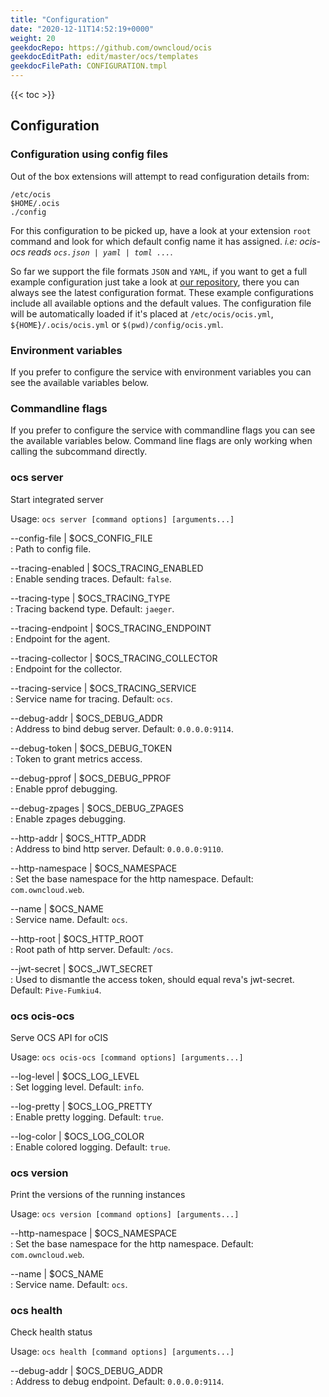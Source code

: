 ```yaml
---
title: "Configuration"
date: "2020-12-11T14:52:19+0000"
weight: 20
geekdocRepo: https://github.com/owncloud/ocis
geekdocEditPath: edit/master/ocs/templates
geekdocFilePath: CONFIGURATION.tmpl
---
```


{{< toc >}}

## Configuration

### Configuration using config files

Out of the box extensions will attempt to read configuration details from:

```console
/etc/ocis
$HOME/.ocis
./config
```

For this configuration to be picked up, have a look at your extension `root` command and look for which default config name it has assigned. *i.e: ocis-ocs reads `ocs.json | yaml | toml ...`*.

So far we support the file formats `JSON` and `YAML`, if you want to get a full example configuration just take a look at [our repository](https://github.com/owncloud/ocis/tree/master/config), there you can always see the latest configuration format. These example configurations include all available options and the default values. The configuration file will be automatically loaded if it's placed at `/etc/ocis/ocis.yml`, `${HOME}/.ocis/ocis.yml` or `$(pwd)/config/ocis.yml`.

### Environment variables

If you prefer to configure the service with environment variables you can see the available variables below.

### Commandline flags

If you prefer to configure the service with commandline flags you can see the available variables below. Command line flags are only working when calling the subcommand directly.

### ocs server

Start integrated server

Usage: `ocs server [command options] [arguments...]`

--config-file | $OCS_CONFIG_FILE  
: Path to config file.

--tracing-enabled | $OCS_TRACING_ENABLED  
: Enable sending traces. Default: `false`.

--tracing-type | $OCS_TRACING_TYPE  
: Tracing backend type. Default: `jaeger`.

--tracing-endpoint | $OCS_TRACING_ENDPOINT  
: Endpoint for the agent.

--tracing-collector | $OCS_TRACING_COLLECTOR  
: Endpoint for the collector.

--tracing-service | $OCS_TRACING_SERVICE  
: Service name for tracing. Default: `ocs`.

--debug-addr | $OCS_DEBUG_ADDR  
: Address to bind debug server. Default: `0.0.0.0:9114`.

--debug-token | $OCS_DEBUG_TOKEN  
: Token to grant metrics access.

--debug-pprof | $OCS_DEBUG_PPROF  
: Enable pprof debugging.

--debug-zpages | $OCS_DEBUG_ZPAGES  
: Enable zpages debugging.

--http-addr | $OCS_HTTP_ADDR  
: Address to bind http server. Default: `0.0.0.0:9110`.

--http-namespace | $OCS_NAMESPACE  
: Set the base namespace for the http namespace. Default: `com.owncloud.web`.

--name | $OCS_NAME  
: Service name. Default: `ocs`.

--http-root | $OCS_HTTP_ROOT  
: Root path of http server. Default: `/ocs`.

--jwt-secret | $OCS_JWT_SECRET  
: Used to dismantle the access token, should equal reva's jwt-secret. Default: `Pive-Fumkiu4`.

### ocs ocis-ocs

Serve OCS API for oCIS

Usage: `ocs ocis-ocs [command options] [arguments...]`

--log-level | $OCS_LOG_LEVEL  
: Set logging level. Default: `info`.

--log-pretty | $OCS_LOG_PRETTY  
: Enable pretty logging. Default: `true`.

--log-color | $OCS_LOG_COLOR  
: Enable colored logging. Default: `true`.

### ocs version

Print the versions of the running instances

Usage: `ocs version [command options] [arguments...]`

--http-namespace | $OCS_NAMESPACE  
: Set the base namespace for the http namespace. Default: `com.owncloud.web`.

--name | $OCS_NAME  
: Service name. Default: `ocs`.

### ocs health

Check health status

Usage: `ocs health [command options] [arguments...]`

--debug-addr | $OCS_DEBUG_ADDR  
: Address to debug endpoint. Default: `0.0.0.0:9114`.

